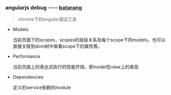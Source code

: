 ### angularjs debug ---- [batarang](https://github.com/angular/angularjs-batarang)

> chrome下的angular调试工具

+ Models
  
  当前页面下的scopes，scopes的层级关系及每个scope下的models，也可以直接关联到dom树中查看scope下的属性等。

+ Performance

  当前页面上的表达式执行的性能开销，即model在view上的表现

+ Dependencies
  
  定义的service依赖的module
